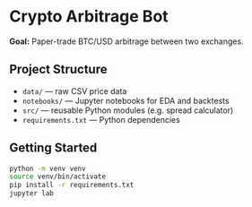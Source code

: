 # Crypto Arbitrage Bot

**Goal:** Paper-trade BTC/USD arbitrage between two exchanges.

## Project Structure
- `data/` — raw CSV price data
- `notebooks/` — Jupyter notebooks for EDA and backtests
- `src/` — reusable Python modules (e.g. spread calculator)
- `requirements.txt` — Python dependencies

## Getting Started
```bash
python -m venv venv
source venv/bin/activate
pip install -r requirements.txt
jupyter lab
